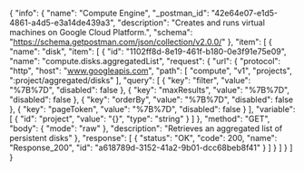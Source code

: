 {
  "info": {
    "name": "Compute Engine",
    "_postman_id": "42e64e07-e1d5-4861-a4d5-e3a14de439a3",
    "description": "Creates and runs virtual machines on Google Cloud Platform.",
    "schema": "https://schema.getpostman.com/json/collection/v2.0.0/"
  },
  "item": [
    {
      "name": "disk",
      "item": [
        {
          "id": "1102ff8d-8e19-461f-b180-0e3f91e75e09",
          "name": "compute.disks.aggregatedList",
          "request": {
            "url": {
              "protocol": "http",
              "host": "www.googleapis.com",
              "path": [
                "compute",
                "v1",
                "projects",
                ":project/aggregated/disks"
              ],
              "query": [
                {
                  "key": "filter",
                  "value": "%7B%7D",
                  "disabled": false
                },
                {
                  "key": "maxResults",
                  "value": "%7B%7D",
                  "disabled": false
                },
                {
                  "key": "orderBy",
                  "value": "%7B%7D",
                  "disabled": false
                },
                {
                  "key": "pageToken",
                  "value": "%7B%7D",
                  "disabled": false
                }
              ],
              "variable": [
                {
                  "id": "project",
                  "value": "{}",
                  "type": "string"
                }
              ]
            },
            "method": "GET",
            "body": {
              "mode": "raw"
            },
            "description": "Retrieves an aggregated list of persistent disks"
          },
          "response": [
            {
              "status": "OK",
              "code": 200,
              "name": "Response_200",
              "id": "a618789d-3152-41a2-9b01-dcc68beb8f41"
            }
          ]
        }
      ]
    }
  ]
}